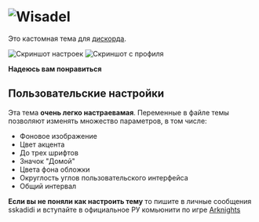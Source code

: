 # ![Wisadel](https://media.discordapp.net/attachments/1280868099125674048/1302354830966263818/4F925DE9-F531-42F4-AD4B-2A3FBCD575AF.png?ex=6727cff4&is=67267e74&hm=1d54a84d4f0164eb9ee2e940b168b989dc005466e041aca6354972d6a75b577d&=&format=webp&quality=lossless&width=1193&height=671)
Это кастомная тема для [дискорда](https://discord.com).

![Скриншот настроек](https://media.discordapp.net/attachments/1280868099125674048/1302355679977279591/22BC8B77-9CD8-4D5F-AF4E-680B50A325CA.png?ex=6727d0be&is=67267f3e&hm=df42f5e7f19e667fe87e8f510f54567589635540b8e7788d69f4be099e731a07&=&format=webp&quality=lossless&width=550&height=295)
![Скриншот с профиля](https://media.discordapp.net/attachments/1280868099125674048/1302355788504760350/87CE50D1-4247-4A5B-914A-3F763154E602.png?ex=6727d0d8&is=67267f58&hm=9f66e31c0131a0d1155533ed5e09c1a2688672a5a330c45728470d8e944270b8&=&format=webp&quality=lossless)

**Надеюсь вам понравиться** 

## Пользовательские настройки
Эта тема **очень легко настраевамая**.
Переменные в файле темы позволяют изменять множество параметров, в том числе:

* Фоновое изображение
* Цвет акцента
* До трех шрифтов
* Значок "Домой"
* Цвета фона обложки
* Округлость углов пользовательского интерфейса
* Общий интервал

**Если вы не поняли как настроить тему** то пишите в личные сообщения sskadidi и вступайте в официальное РУ комьюнити по игре [Arknights](https://discord.com/invite/gTyVX73)

